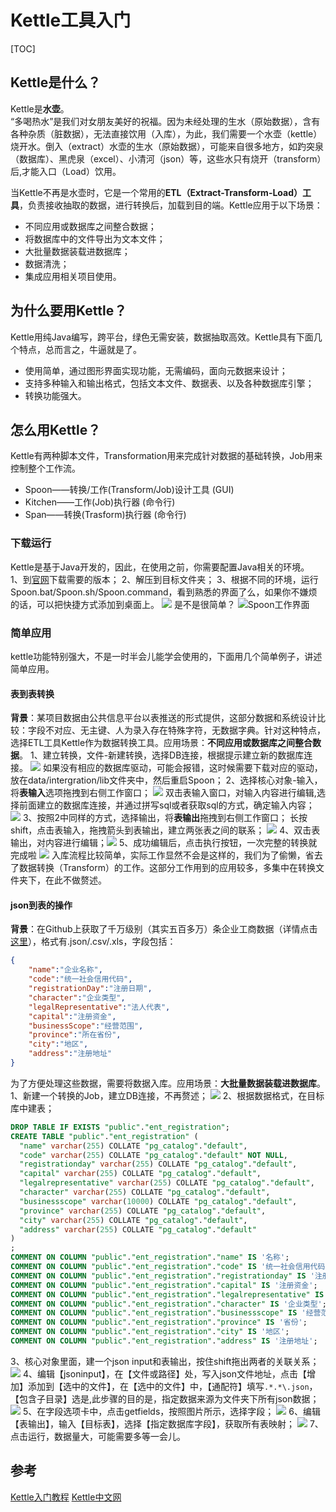 # Kettle工具入门
[TOC]
## Kettle是什么？
Kettle是**水壶**。  
“多喝热水”是我们对女朋友美好的祝福。因为未经处理的生水（原始数据），含有各种杂质（脏数据），无法直接饮用（入库），为此，我们需要一个水壶（kettle）烧开水。倒入（extract）水壶的生水（原始数据），可能来自很多地方，如趵突泉（数据库）、黑虎泉（excel）、小清河（json）等，这些水只有烧开（transform）后,才能入口（Load）饮用。

当Kettle不再是水壶时，它是一个常用的**ETL（Extract-Transform-Load）工具**，负责接收抽取的数据，进行转换后，加载到目的端。Kettle应用于以下场景：  
+ 不同应用或数据库之间整合数据；
+ 将数据库中的文件导出为文本文件；
+ 大批量数据装载进数据库；
+ 数据清洗；
+ 集成应用相关项目使用。


## 为什么要用Kettle？
Kettle用纯Java编写，跨平台，绿色无需安装，数据抽取高效。Kettle具有下面几个特点，总而言之，牛逼就是了。
+ 使用简单，通过图形界面实现功能，无需编码，面向元数据来设计；
+ 支持多种输入和输出格式，包括文本文件、数据表、以及各种数据库引擎；
+ 转换功能强大。
## 怎么用Kettle？
Kettle有两种脚本文件，Transformation用来完成针对数据的基础转换，Job用来控制整个工作流。
+ Spoon——转换/工作(Transform/Job)设计工具 (GUI)
+ Kitchen——工作(Job)执行器 (命令行)
+ Span——转换(Trasform)执行器 (命令行)
### 下载运行
Kettle是基于Java开发的，因此，在使用之前，你需要配置Java相关的环境。  
1、到[官网](http://community.pentaho.com/projects/data-integration/)下载需要的版本；
2、解压到目标文件夹；
3、根据不同的环境，运行Spoon.bat/Spoon.sh/Spoon.command，看到熟悉的界面了么，如果你不嫌烦的话，可以把快捷方式添加到桌面上。
![](https://images2015.cnblogs.com/blog/959156/201606/959156-20160603090143867-591234675.png)
是不是很简单？
![Spoon工作界面](http://psk7lba95.bkt.clouddn.com/QQ%E6%88%AA%E5%9B%BE20190605100733.png)
### 简单应用
kettle功能特别强大，不是一时半会儿能学会使用的，下面用几个简单例子，讲述简单应用。
#### 表到表转换
**背景**：某项目数据由公共信息平台以表推送的形式提供，这部分数据和系统设计比较：字段不对应、无主键、人为录入存在特殊字符，无数据字典。针对这种特点，选择ETL工具Kettle作为数据转换工具。应用场景：**不同应用或数据库之间整合数据**。
1、建立转换，文件-新建转换，选择DB连接，根据提示建立新的数据库连接。
![](http://psk7lba95.bkt.clouddn.com/%E6%89%B9%E6%B3%A8%202019-06-05%20095933.png)
如果没有相应的数据库驱动，可能会报错，这时候需要下载对应的驱动，放在data/intergration/lib文件夹中，然后重启Spoon；
2、选择核心对象-输入，将**表输入**选项拖拽到右侧工作窗口；
![](http://psk7lba95.bkt.clouddn.com/QQ%E6%88%AA%E5%9B%BE20190605101926.png)
双击表输入窗口，对输入内容进行编辑,选择前面建立的数据库连接，并通过拼写sql或者获取sql的方式，确定输入内容；
![](http://psk7lba95.bkt.clouddn.com/QQ%E6%88%AA%E5%9B%BE20190605103139.png)
3、按照2中同样的方式，选择输出，将**表输出**拖拽到右侧工作窗口；
长按shift，点击表输入，拖拽箭头到表输出，建立两张表之间的联系；
![](http://psk7lba95.bkt.clouddn.com/QQ%E6%88%AA%E5%9B%BE20190605104103.png)
4、双击表输出，对内容进行编辑；![](https://images2015.cnblogs.com/blog/959156/201606/959156-20160603115551836-379729402.png)
5、成功编辑后，点击执行按钮，一次完整的转换就完成啦
![](http://psk7lba95.bkt.clouddn.com/QQ%E6%88%AA%E5%9B%BE20190605110742.png)
入库流程比较简单，实际工作显然不会是这样的，我们为了偷懒，省去了数据转换（Transform）的工作。这部分工作用到的应用较多，多集中在转换文件夹下，在此不做赘述。
#### json到表的操作
**背景**：在Github上获取了千万级别（其实五百多万）条企业工商数据（详情点击[这里](https://github.com/imhuster/Enterprise-Registration-Data-of-Chinese-Mainland/tree/json)），格式有.json/.csv/.xls，字段包括：
```json
{
    "name":"企业名称",
    "code":"统一社会信用代码",
    "registrationDay":"注册日期",
    "character":"企业类型",
    "legalRepresentative":"法人代表",
    "capital":"注册资金",
    "businessScope":"经营范围",
    "province":"所在省份",
    "city":"地区",
    "address":"注册地址"
}
```
为了方便处理这些数据，需要将数据入库。应用场景：**大批量数据装载进数据库**。
1、新建一个转换的Job，建立DB连接，不再赘述；
![](http://psk7lba95.bkt.clouddn.com/TIM%E6%88%AA%E5%9B%BE20190612102152.png)
2、根据数据格式，在目标库中建表；
```sql
DROP TABLE IF EXISTS "public"."ent_registration";
CREATE TABLE "public"."ent_registration" (
  "name" varchar(255) COLLATE "pg_catalog"."default",
  "code" varchar(255) COLLATE "pg_catalog"."default" NOT NULL,
  "registrationday" varchar(255) COLLATE "pg_catalog"."default",
  "capital" varchar(255) COLLATE "pg_catalog"."default",
  "legalrepresentative" varchar(255) COLLATE "pg_catalog"."default",
  "character" varchar(255) COLLATE "pg_catalog"."default",
  "businessscope" varchar(10000) COLLATE "pg_catalog"."default",
  "province" varchar(255) COLLATE "pg_catalog"."default",
  "city" varchar(255) COLLATE "pg_catalog"."default",
  "address" varchar(255) COLLATE "pg_catalog"."default"
)
;
COMMENT ON COLUMN "public"."ent_registration"."name" IS '名称';
COMMENT ON COLUMN "public"."ent_registration"."code" IS '统一社会信用代码';
COMMENT ON COLUMN "public"."ent_registration"."registrationday" IS '注册时间';
COMMENT ON COLUMN "public"."ent_registration"."capital" IS '注册资金';
COMMENT ON COLUMN "public"."ent_registration"."legalrepresentative" IS '法人代表';
COMMENT ON COLUMN "public"."ent_registration"."character" IS '企业类型';
COMMENT ON COLUMN "public"."ent_registration"."businessscope" IS '经营范围';
COMMENT ON COLUMN "public"."ent_registration"."province" IS '省份';
COMMENT ON COLUMN "public"."ent_registration"."city" IS '地区';
COMMENT ON COLUMN "public"."ent_registration"."address" IS '注册地址';
```
3、核心对象里面，建一个json input和表输出，按住shift拖出两者的关联关系；
![](http://psk7lba95.bkt.clouddn.com/TIM%E6%88%AA%E5%9B%BE20190612102719.png)
4、编辑【jsoninput】，在【文件或路径】处，写入json文件地址，点击【增加】添加到【选中的文件】，在【选中的文件】中，【通配符】填写` .*.*\.json `，【包含子目录】选是,此步骤的目的是，指定数据来源为文件夹下所有json数据；
![](http://psk7lba95.bkt.clouddn.com/TIM%E6%88%AA%E5%9B%BE20190612103123.png)
5、在字段选项卡中，点击getfields，按照图片所示，选择字段；
![](http://psk7lba95.bkt.clouddn.com/TIM%E6%88%AA%E5%9B%BE20190612104820.png)
6、编辑【表输出】，输入【目标表】，选择【指定数据库字段】，获取所有表映射；
![](http://psk7lba95.bkt.clouddn.com/TIM%E6%88%AA%E5%9B%BE20190612105212.png)
7、点击运行，数据量大，可能需要多等一会儿。
## 参考
[Kettle入门教程](https://www.cnblogs.com/zxbzl/p/5853035.html)
[Kettle中文网](http://www.kettle.net.cn/)